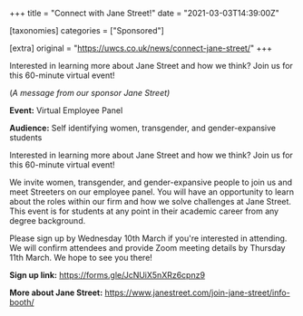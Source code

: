+++
title = "Connect with Jane Street!"
date = "2021-03-03T14:39:00Z"

[taxonomies]
categories = ["Sponsored"]

[extra]
original = "https://uwcs.co.uk/news/connect-jane-street/"
+++

<p>Interested in learning more about Jane Street and how we think? Join us for this 60-minute virtual event! </p>

<!-- more -->

(*A message from our sponsor Jane Street)*

**Event:** Virtual Employee Panel

**Audience:** Self identifying women, transgender, and gender-expansive students

Interested in learning more about Jane Street and how we think? Join us for this 60-minute virtual event\!

We invite women, transgender, and gender-expansive people to join us and meet Streeters on our employee panel. You will have an opportunity to learn about the roles within our firm and how we solve challenges at Jane Street. This event is for students at any point in their academic career from any degree background.

Please sign up by Wednesday 10th March if you're interested in attending. We will confirm attendees and provide Zoom meeting details by Thursday 11th March. We hope to see you there\!

**Sign up link:** <https://forms.gle/JcNUiX5nXRz6cpnz9>

**More about Jane Street:** <https://www.janestreet.com/join-jane-street/info-booth/>

